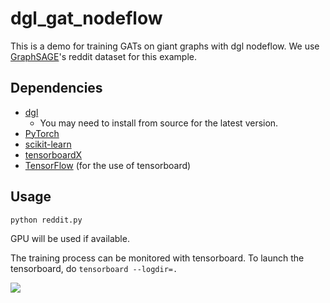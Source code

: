 # dgl_gat_nodeflow
This is a demo for training GATs on giant graphs with dgl nodeflow. We
use [GraphSAGE](http://snap.stanford.edu/graphsage/)'s reddit dataset for this example.

## Dependencies
- [dgl](https://github.com/dmlc/dgl)
    - You may need to install from source for the latest version.
- [PyTorch](https://pytorch.org/)
- [scikit-learn](https://scikit-learn.org/stable/)
- [tensorboardX](https://github.com/lanpa/tensorboardX)
- [TensorFlow](https://www.tensorflow.org/) (for the use of tensorboard)

## Usage
`python reddit.py`

GPU will be used if available.

The training process can be monitored with tensorboard. To launch the tensorboard, do
`tensorboard --logdir=.`

![](https://user-images.githubusercontent.com/19576924/63314003-e9d2c500-c338-11e9-8f67-4100103999b2.png)
